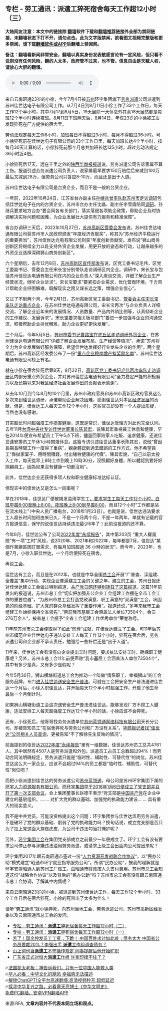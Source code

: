  <!-- 面包屑导航 --> <h2>专栏 - 劳工通讯：派遣工猝死宿舍每天工作超12小时 （三）</h2> <p class="notice"><b>大陆网友注意：本文中的链接除 <a href="https://github.com/bannedbook/fanqiang" >翻墙</a>软件下载和<a href="https://github.com/killgcd/justmysocks/blob/master/README.md">翻墙推荐</a>链接外全部为禁网链接，未翻墙状态下打不开，请勿点击。此为文字版禁闻，欲看图文视频完整版和更多禁闻，请下载<a href="https://github.com/bannedbook/fanqiang">翻墙软件或APP</a>后翻墙上禁闻网。</p><p>备注：翻墙看新闻非常安全，翻墙以真实身份发表敏感言论有一定风险，但只看不说则没有任何风险，翻的人太多，政府管不过来，也不管。信息自由是天赋人权，请放心大胆的翻墙。</b></p>  <div class="entry"> <p>                 <audio controls="controls" preload="metadata" src="https://www.rfa.org/mandarin/zhuanlan/laogongtongxun/hdf-11032023133017.html/@@stream" type="audio/mpeg"></audio></p> <p>来自云南昭通23岁的小徐，今年7月4日被<a href="https://www.bannedbook.org/bnews/tag/%e8%8b%8f%e5%b7%9e/" class="st_tag internal_tag" rel="tag" title="标签 苏州 下的日志">苏州</a>环宇集团旗下<a href="https://www.bannedbook.org/bnews/tag/%E5%8A%B3%E5%8A%A1%E6%B4%BE%E9%81%A3/" class="st_tag internal_tag" rel="tag" title="标签 劳务派遣 下的日志">劳务派遣</a>公司派遣到苏州佳世达电子有限公司工作。从7月4日到8月11日小徐工作了33个工作日，每天工作12个半小时，其中7月17到8月5日，19天里除一天休息外其余18天居然都是每班12个半小时连续夜班。8月11日下班两天后，8月14日，年仅23岁的小徐被工友发现猝死在厂方提供的宿舍里。</p> <p>劳动法规定每天工作8小时，加班每日不得超过3小时、每月不得超过36小时。可小徐猝死前在佳世达电子有限公司的33个工作日里，每天加班长达4个半小时，按每月30天计算的话，小徐猝死前那个月总共加班长达135小时，超过劳动法规定36小时近4倍。</p> <p>小徐猝死后17天，远在千里之外的<a href="https://view.inews.qq.com/k/20230831A05QNJ00?no-redirect=1&amp;web_channel=wap&amp;openApp=false">陕西华商报报道</a>说，劳务派遣公司告诉家属不算工伤。报道引述劳务派遣公司负责人，说家属最早要求150万赔偿后来减到100万最后又减到28万，但劳务公司只答应8-10万，而且还是出于人道。</p> <p>苏州佳世达电子有限公司是台资企业，而且不是一般的台资企业。</p> <p>一年前，2022年10月24日，江苏省台办副主任<a href="http://www.jsstb.gov.cn/suzhou/202210/t20221024_12481185.htm">孙继兵曾率队赴苏州市走访调研</a>包括佳世达电子在内的台资企业，苏州市台办主任沈晶、副主任李雪霞陪同<a href="https://www.bannedbook.org/bnews/tag/%E8%B0%83%E7%A0%94/" class="st_tag internal_tag" rel="tag" title="标签 调研 下的日志">调研</a>。孙继兵要求地方台办“要会同各有关部门，落实落细各项助企政策，帮助企业及时协调解决实际问题和困难，为企业发展壮大提供有力服务和精准保障”。</p> <p>省台办调研三天后，2022年10月27日，<a href="http://www.snd.gov.cn/hqqrmzf/zwxw/202210/246953d3a40447e19631af1a8aec0913.shtml">苏州高新区管委会发布</a>说，苏州佳世达电通有限公司获苏州市人民政府颁发“年度经济贡献奖”，称其为“苏州经济平稳运行的重要担当”，苏州佳世达光电有限公司则获“年度创新贡献奖。发布说“狮山商务创新区将继续全力以赴支持外资企业发展，用更开放的姿态和行动，让越来越多的外资企业选择深耕狮山商务创新区”。</p> <p>六个星期后，去年12月8日，<a href="http://www.snd.gov.cn/hqqrmzf/zwxw/202212/9ded09d17f5343ea9776da12d9ccce7f.shtml">苏州高新区宣传部发布</a>说，区党工委书记毛伟，区党工委副书记、管委会主任宋长宝分别带队走访调研区内企业。调研中，宋长宝与包括苏州佳世达电通有限公司在内的企业负责人“深入座谈交流，详细了解企业生产经营状况，倾听企业诉求“。宋长宝要求”要紧扣企业需求，优化营商环境，千方百计帮助企业纾困解难，既解现实之困又谋长远之策，增强企业信心“。</p> <p>又过了不到两个月，今年2月1日，苏州高新区党工委副书记、<a href="http://www.snd.gov.cn/hqqrmzf/zwxw/202302/78b83169eccf40a28fbc64699cb31bb2.shtml">管委会主任宋长宝率队走访重点企业</a>，在苏州佳世达电通有限公司，宋长宝再次“与企业负责人详细交流，了解企业近年来的发展情况、人员数量、产品内外销比例等，认真倾听企业的工作建议、发展诉求“。宋长宝要求相关板块部门”要进一步加强与企业的沟通交流，积极帮助企业排忧解难，助力企业更好更快发展“。</p> <p>三个月后，今年5月5日，<a href="http://www.zgjssw.gov.cn/shixianchuanzhen/suzhou/202305/t20230506_7928167.shtml">苏州市委书记曹路宝在虎丘区走访调研外贸企业</a>，在苏州佳世达电通有限公司“详细了解企业发展布局、生产经营等情况“，承诺”苏州将全力为企业发展做好服务保障，希望佳世达发挥好行业龙头企业的作用“。两个星期后，苏州高新区经发委公布了一份”<a href="http://www.snd.gov.cn/hqqrmzf/gxqbmwj/202305/38fc1e2a3dc74359ac09de73d61fd5e5.shtml">重点企业稳岗增产拟奖励名单</a>“，苏州佳世达电通有限公司榜上有名。</p> <p>就在小徐在宿舍猝死后第8天，8月22日，<a href="http://www.snd.gov.cn/hqqrmzf/zwxw/202308/7a912631baa249dda07ac452cd634a89.shtml">高新区党工委书记毛伟再次率队走访调研</a>区内部分重点外贸企业，并对苏州佳世达电通有限公司“全力稳定产能的积极努力以及长期以来对我区经济社会发展作出的贡献表示感谢“。</p> <p>从去年10月到今年8月的10个月里，苏州市政府官员和苏州市高新区政府官员这么多次来到佳世达调研，承诺帮助企业解决困难，感谢佳世达对本区<span class='wp_keywordlink'><a href="https://www.bannedbook.org/forum2/topic869.html" title="宪政、法治和经济发展——走向市场经济的制度保障" target="_blank">经济发展</a></span>的贡献，但是，佳世达工人每天工作12个半小时，这些官员却没有一个人提出质疑，当然也没有感谢。</p> <p>其实超长时间超强度工作损害健康，这既是常识，佳世达管理方对此也完全认同。去年11月<a href="https://money.udn.com/money/story/5612/6743064">台湾中央社专访佳世达董事长陈其宏</a>，说陳其宏重視員工休息和健康，早在2014年便宣布希望员工下午5点下班，儘量回家陪家人吃飯、追求健康。还说佳世達安排员工午休1小時關燈休息。这篇专访引述佳世达董事长陈其宏，说他“曾因長期長時間工作一度得了重病”，親身體認到過去錯誤的工作方式，他不希望員工“靠拋家棄子、用時間賺錢，付出犧牲健康的代價”。陳其宏說，“自己以前太投入工作，每天從早上8時工作到晚上10時30分，沒照顧好身體，所以體認到要好好照顧員工，因為如果沒有健康一切都沒用”。</p> <p>此外，佳世达企业还获得多项人权和职业健康标准达标认证。</p> <p>但现实中的佳世达又是怎么一回事呢？</p> <p>早在2018年，佳世达厂便被揭发滥用学生工<a href="http://china.cnr.cn/yaowen/20180123/t20180123_524108789.shtml">，要求学生工每天工作12个小时，白班早晨8:00至晚上8:00，夜班晚上8:00到早晨8:00</a>，而且12个小时“工作都是站在流水线上“（中央人民广播电台，2018年1月23日）。也就是说，佳世达违法要求工人超长时间加班由来已久，不是一个月两个月，不是一年两年，单就有记载的官方报道信息，保守的说佳世达持续违法最少6年了！此前没报道的还不算。</p>  <p>今年6月，佳世达公布了公司<a href="https://esg.qisda.com/files/2022_ESG_FULL_REPORT_CH.pdf#page=88">2022年度“永续报告</a>“，其中第203页 “重大人權風險”有一项“工时”风险，说2020年、2021年和2022年，每年都是7月，佳世达”某個作業廠區因訂單需求，有每月加班超過 36 小時的狀況“。而今年，2023年，也是7月，小徐入职佳世达，一个月后便猝死在宿舍。</p> <p>再说<a href="https://www.bannedbook.org/bnews/tag/%e5%b7%a5%e4%bc%9a/" class="st_tag internal_tag" rel="tag" title="标签 工会 下的日志">工会</a>。</p> <p>佳世达有工会，而且是在2012年，也就是中华全国<a href="https://www.bannedbook.org/bnews/tag/%E6%80%BB%E5%B7%A5%E4%BC%9A/" class="st_tag internal_tag" rel="tag" title="标签 总工会 下的日志">总工会</a>开展“广普查、深组建、全覆盖”集中行动、实现企业普遍建立工会的关键之年，建立的工会，苏州日报还对佳世达建立工会做过特别报道，<a href="https://news.12371.cn/2012/11/09/ARTI1352432565118696.shtml">共产党员网还特别转载了这篇报道</a>。这篇11年前发出的报道说，苏州市总工会“切实把加强非公企业工会组建工作摆在全市工会工作的重要位置”，“为苏州市总工会打造党政满意、职工满意的“双满意”工会，巩固党的阶级基础、扩大党的群众基础发挥了重要作用“。报道还说，”多年来我市工会组建工作始终保持全省领先“，”目前我市基层工会涵盖法人单位73504个，会员276万余人“，被省总工会授予“全省工会组建工作优秀单位”荣誉称号。</p> <p>11年前苏州市总工会便取得了如此“辉煌“成就，在佳世达建立了工会。可11年后苏州市模范企业佳世达电子违法安排工人每天工作12个小时，猝死在宿舍后，劳务派遣公司和企业都不承认责任，勉强给一些补偿还是“出于人道“。</p> <p>11年来，佳世达工会有没有向企业提出工时问题，要求依法安排工时，确保职工健康呢？另外，苏州市总工会11年前便声称“我市基层工会涵盖法人单位73504个“，其中有多少是真，又有多少是假呢？</p> <p>今年5月30日，狮山横塘街道总工会为推动一个叫做“情系职工、幸福狮山”的工会服务品牌，专门<a href="http://www.snd.gov.cn/hqqrmzf/zwxw/202305/5400399d75b1406990bf51e25c2e450e.shtml">进入佳世达送安全生产普法</a>。可就在工会把安全生产普法送进佳世达一个月后，小徐入职佳世达，并开始每天12个半小时超强工作，开启了他生命最后一个月倒计时。</p> <p>如果狮山横塘街道工会这次送安全生产普法进佳世达，能够发现厂方不顾工人健康，违法安排工人每天超强度工作达12个半小时的话，小徐应该不会猝死。</p> <p>还有，小徐死后，他哥哥找劳务派遣单位<a href="http://www.szlanlingtong.com/aboutUs.html">苏州蓝领通网络科技有限公司</a>天长分公司，却被告知员工“在宿舍猝死与劳务公司和厂方没有关系”。<a href="https://view.inews.qq.com/k/20230831A05QNJ00?no-redirect=1&amp;web_channel=wap&amp;openApp=false">华商报记者找“佳世达”公司相关人员查询</a>，更被告知“不了解徐先生反映的情况”。</p>  <p>前面提到的佳世达<a href="https://esg.qisda.com/files/2022_ESG_FULL_REPORT_CH.pdf#page=88">2022年度“永续报告</a>”里有一组数据，佳世达苏州员工总共4761人，其中居然有4507人是劳务派遣和外包。派遣员工占员工总数超过94%！而劳动合同法明确规定，劳务派遣只能是“临时性、辅助性、可替代性“的岗位。苏州佳世达这么大一家企业，应该不会超过94%的员工都是”临时性、辅助性、可替代性“岗位吧？</p> <p>而把小徐派遣到佳世达的劳务派遣公司<a href="http://www.szlanlingtong.com/aboutUs.html">苏州蓝领通</a>，母公司是苏州环宇集团下属的<a href="http://www.hyrl.com/contact.php">环宇人力资源服务有限公司</a>。而<a href="http://www.hyrl.com/contentview.php?id=575ff66b1a030941212">环宇集团早于2016年1月6日便成立了党支部并召开了第一次支部会议</a>。会上集团董事长赵德丰表示“党支部是<span class='wp_keywordlink_affiliate'><a href="https://www.bannedbook.org/" title="中国" target="_blank">中国</a></span><a href="https://www.bannedbook.org/bnews/tag/%e5%85%b1%e4%ba%a7%e5%85%9a/" class="st_tag internal_tag" rel="tag" title="标签 共产党 下的日志">共产党</a>在企业中建立的基层组织，… … 对扩大党的群众基础、加强党的执政能力建设… … 具有重大的现实意义。</p> <p>我不是中共党员，可能没资格提出这个问题：环宇集团参与佳世达滥用劳务派遣，不是破坏了党的群众基础、削弱了党的执政能力吗？换句话说，成立党支部是否只为了拉上党这面大旗做虎皮，为公司干违法勾当打掩护呢？</p> <p>另外，<a href="http://www.hyrl.com/contentview.php?id=20160419352">环宇集团工会</a>在集团党支部成立之前最少一年便成立了。环宇工会有没有要求公司停止参与涉嫌违法滥用劳务派遣，或请求上级工会出面向公司提出来呢？</p> <p>环宇集团2017年跟云南昭通市签过一份“<a href="http://www.hyrl.com/contentview.php?id=587837714708150298">人力资源开发战略合作协议</a>“，以“民办公助”模式建立“昭通市环宇就业指导服务公司”。所谓“民办公助“，按我的理解就是环宇安排昭通人到苏州工厂做工，由昭通市财政按人头支付费用。苏州市总工会知道这份”战略合作协议“以及背后的”民办公助“吗？苏州市总工会有没有跟云南昭通市总工会协调，了解其中内情呢？</p> <p>来自云南昭通23岁的小徐，被派遣到苏州佳世达工作，每天工作12个半小时，33个工作日后在宿舍猝死。小徐的死带出了太多为什么！</p> <p>请听“<a href="https://www.bannedbook.org/bnews/tag/%E5%8A%B3%E5%B7%A5/" class="st_tag internal_tag" rel="tag" title="标签 劳工 下的日志">劳工</a>通讯“就小徐猝死，向苏州当地工会、劳务派遣公司、苏州市高新区经发委以及云南昭通市总工会的发问。</p> <!--<div id="taboola-mid-1"></div>--><ul class='op-related-articles' title='相关阅读'> <li><a href='https://www.bannedbook.org/bnews/ssgc/20231101/1955468.html' target='_blank'>专栏 - 劳工通讯：<b>派遣工</b>猝死宿舍每天工作超12小时（二）</a></li> <li><a href='https://www.bannedbook.org/bnews/ssgc/20231030/1954420.html' target='_blank'>专栏 - 劳工通讯：<b>派遣工</b>猝死宿舍每天工作超12小时（一）</a></li> <li><a href='https://www.bannedbook.org/bnews/bannedvideo/20230823/1924053.html' target='_blank'>苦了！国企停发员工工资；下跪！ 中国百姓求讨如此难；债务太大 中国省公务员要裁20%？李强出手 <b>派遣工</b>作组调查债务？</a></li> <li><a href='https://www.bannedbook.org/bnews/worldnews/20220711/1756533.html' target='_blank'>山上彻也当<b>派遣工</b>不守操作规定 同事提醒后他开始旷职</a></li> <li><a href='https://www.bannedbook.org/bnews/comments/20211204/1661180.html' target='_blank'>广东省正式对恒大<b>派遣工</b>作组 许家印撑不住了？</a></li> </ul> <p class="texttj"> 🔥<a href="https://www.bannedbook.org/bnews/ssgc/20230219/1850782.html" target="_blank">法国犹太老板：神告诉我们，只有一位中国人能救人类</a><br/> 🔥<a href="https://www.bannedbook.org/bnews/comments/20220220/1694796.html" target="_blank">华人必看：中华文化的飓风 幸福感无法描述</a><br/> 🔥<a href="https://github.com/bannedbook/fanqiang/wiki/V2ray%E6%9C%BA%E5%9C%BA" target="_blank">解锁ChatGPT|全平台高速翻墙:高清视频秒开,超低延迟</a><br/> 🔥<a href="https://www.bannedbook.org/bnews/comments/20220808/1768773.html" target="_blank">探寻中华复兴之路，必看章天亮博士《中华文明史》</a><br/> <a href="https://github.com/bannedbook/fanqiang/wiki/%E7%A6%81%E9%97%BB%E7%BD%91%E5%AE%89%E5%8D%93%E7%BF%BB%E5%A2%99%E6%96%B0%E9%97%BBAPP" target="_blank">免费PC翻墙、安卓VPN翻墙APP</a><br/> </p> <p>来源:RFA, <strong>文章内容并不代表本网立场和观点。</strong></p><a name='sharetosocial'></a> <div style="margin-bottom:5px;padding-bottom:5px;clear:both"> <div id="archive-pix-1" class="banner-ads"> <!-- AuctionX Display platform tag START --> <div id="27602x728x90x621x_ADSLOT1" clicktrack="%%CLICK_URL_ESC%%"></div>  <!-- AuctionX Display platform tag END --> </div> <div id="archive-pix-2" class="banner-ads"> <!-- AuctionX Display platform tag START --> <div id="27556x300x250x621x_ADSLOT1" clicktrack="%%CLICK_URL_ESC%%" style="margin:0 auto;text-align:center"></div>  <!-- AuctionX Display platform tag END --> </div> </div>  <div id="archive-pix-1" class="banner-ads"> <!-- AuctionX Display platform tag START --> <div id="27603x728x90x621x_ADSLOT1" clicktrack="%%CLICK_URL_ESC%%"></div>  <!-- AuctionX Display platform tag END --> </div> </div><!--END ENTRY--> 